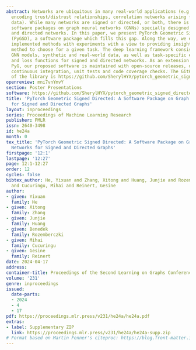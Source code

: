 ```yaml
---
abstract: Networks are ubiquitous in many real-world applications (e.g., social networks
  encoding trust/distrust relationships, correlation networks arising from time series
  data). While many networks are signed or directed, or both, there is a lack of unified
  software packages on graph neural networks (GNNs) specially designed for signed
  and directed networks. In this paper, we present PyTorch Geometric Signed Directed
  (PyGSD), a software package which fills this gap. Along the way, we evaluate the
  implemented methods with experiments with a view to providing insights into which
  method to choose for a given task. The deep learning framework consists of easy-to-use
  GNN models, synthetic and real-world data, as well as task-specific evaluation metrics
  and loss functions for signed and directed networks. As an extension library for
  PyG, our proposed software is maintained with open-source releases, detailed documentation,
  continuous integration, unit tests and code coverage checks. The GitHub repository
  of the library is https://github.com/SherylHYX/pytorch_geometric_signed_directed.
openreview: mni7vnYmvY
section: Poster Presentations
software: https://github.com/SherylHYX/pytorch_geometric_signed_directed
title: 'PyTorch Geometric Signed Directed: A Software Package on Graph Neural Networks
  for Signed and Directed Graphs'
layout: inproceedings
series: Proceedings of Machine Learning Research
publisher: PMLR
issn: 2640-3498
id: he24a
month: 0
tex_title: 'PyTorch Geometric Signed Directed: A Software Package on Graph Neural
  Networks for Signed and Directed Graphs'
firstpage: '12:1'
lastpage: '12:27'
page: 12:1-12:27
order: 12
cycles: false
bibtex_author: He, Yixuan and Zhang, Xitong and Huang, Junjie and Rozemberczki, Benedek
  and Cucuringu, Mihai and Reinert, Gesine
author:
- given: Yixuan
  family: He
- given: Xitong
  family: Zhang
- given: Junjie
  family: Huang
- given: Benedek
  family: Rozemberczki
- given: Mihai
  family: Cucuringu
- given: Gesine
  family: Reinert
date: 2024-04-17
address:
container-title: Proceedings of the Second Learning on Graphs Conference
volume: '231'
genre: inproceedings
issued:
  date-parts:
  - 2024
  - 4
  - 17
pdf: https://proceedings.mlr.press/v231/he24a/he24a.pdf
extras:
- label: Supplementary ZIP
  link: https://proceedings.mlr.press/v231/he24a/he24a-supp.zip
# Format based on Martin Fenner's citeproc: https://blog.front-matter.io/posts/citeproc-yaml-for-bibliographies/
---
```

